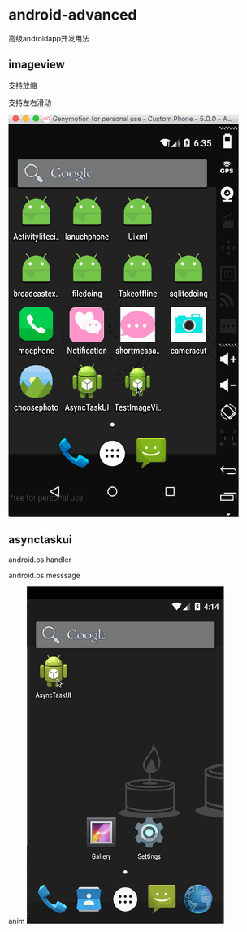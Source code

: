 # android-advanced

高级androidapp开发用法

## imageview
支持放缩

支持左右滑动

![imageview](/img/imagebrowser.gif)

## asynctaskui
android.os.handler

android.os.messsage

anim
![asynctaskui](/img/asynctaskui.gif)

